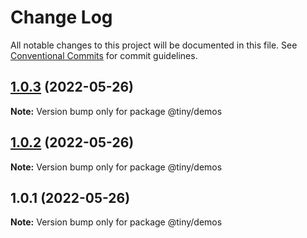 # Change Log

All notable changes to this project will be documented in this file.
See [Conventional Commits](https://conventionalcommits.org) for commit guidelines.

## [1.0.3](https://github.com/TinyScript/-tiny-libs/compare/@tiny/demos@1.0.2...@tiny/demos@1.0.3) (2022-05-26)

**Note:** Version bump only for package @tiny/demos





## [1.0.2](https://github.com/TinyScript/-tiny-libs/compare/@tiny/demos@1.0.1...@tiny/demos@1.0.2) (2022-05-26)

**Note:** Version bump only for package @tiny/demos





## 1.0.1 (2022-05-26)

**Note:** Version bump only for package @tiny/demos

